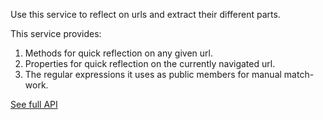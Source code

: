 
Use this service to reflect on urls and extract their different parts.

This service provides:
1. Methods for quick reflection on any given url.
2. Properties for quick reflection on the currently navigated url.
3. The regular expressions it uses as public members for manual match-work.

[See full API](LINK)